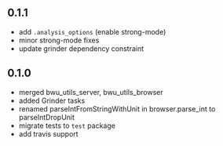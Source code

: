 ## 0.1.1
- add `.analysis_options` (enable strong-mode)
- minor strong-mode fixes
- update grinder dependency constraint 

## 0.1.0

- merged bwu_utils_server, bwu_utils_browser
- added Grinder tasks
- renamed parseIntFromStringWithUnit in browser.parse_int to parseIntDropUnit
- migrate tests to `test` package
- add travis support
